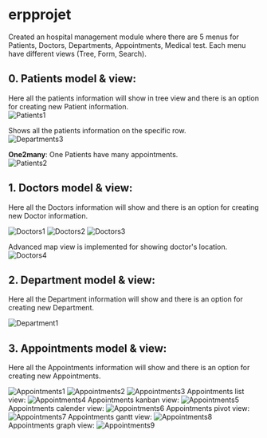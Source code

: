 # erpprojet

Created an hospital management module where there are 5 menus for Patients, Doctors, Departments, Appointments, Medical test.
Each menu have different views (Tree, Form, Search).

## 0. Patients model & view:

Here all the patients information will show in tree view and there is an option for creating new Patient information.<br/>
![Patients1](./picture/1.png)

Shows all the patients information on the specific row.<br/>
![Departments3](./picture/2.png)

**One2many**: One Patients have many appointments.<br/>
![Patients2](./picture/3.png)

## 1. Doctors model & view:

Here all the Doctors information will show and there is an option for creating new Doctor information.<br/>

![Doctors1](./picture/4.png)
![Doctors2](./picture/5.png)
![Doctors3](./picture/7.png)

Advanced map view is implemented for showing doctor's location.
![Doctors4](./picture/6.png)

## 2. Department model & view:

Here all the Department information will show and there is an option for creating new Department.<br/>

![Department1](./picture/8.png)

## 3. Appointments model & view:

Here all the Appointments information will show and there is an option for creating new Appointments.<br/>

![Appointments1](./picture/9.png)
![Appointments2](./picture/10.png)
![Appointments3](./picture/11.png)
Appointments list view:
![Appointments4](./picture/12.png)
Appointments kanban view:
![Appointments5](./picture/13.png)
Appointments calender view:
![Appointments6](./picture/14.png)
Appointments pivot view:
![Appointments7](./picture/15.png)
Appointments gantt view:
![Appointments8](./picture/16.png)
Appointments graph view:
![Appointments9](./picture/17.png)
